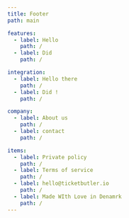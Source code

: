 ```yaml
---
title: Footer
path: main

features: 
  - label: Hello
    path: /
  - label: Did
    path: /

integration:
  - label: Hello there
    path: /
  - label: Did !
    path: /

company: 
  - label: About us
    path: /
  - label: contact
    path: /

items:
  - label: Private policy
    path: /
  - label: Terms of service
    path: /
  - label: hello@ticketbutler.io
    path: /
  - label: Made WIth Love in Denamrk
    path: /
---
```


